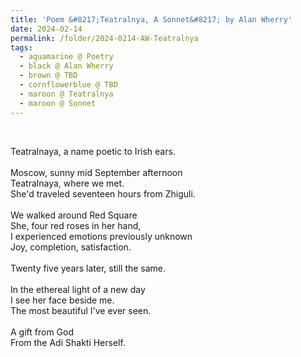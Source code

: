 ```yaml
---
title: 'Poem &#8217;Teatralnya, A Sonnet&#8217; by Alan Wherry'
date: 2024-02-14
permalink: /folder/2024-0214-AW-Teatralnya
tags:
  - aquamarine @ Poetry
  - black @ Alan Wherry
  - brown @ TBD
  - cornflowerblue @ TBD
  - maroon @ Teatralnya
  - maroon @ Sonnet
---
```


<br>

<p>
Teatralnaya, a name poetic to Irish ears.<br>
<br>
Moscow, sunny mid September afternoon<br>
Teatralnaya, where we met.<br>
She'd traveled seventeen hours from Zhiguli.<br>
<br>
We walked around Red Square<br>
She, four red roses in her hand,<br>
I experienced emotions previously unknown<br>
Joy, completion, satisfaction.<br>
<br>
Twenty five years later, still the same.<br>
<br>
In the ethereal light of a new day<br>
I see her face beside me.<br>
The most beautiful I've ever seen.<br>
<br>
A gift from God<br>
From the Adi Shakti Herself.<br>
</p>